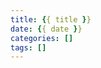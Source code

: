 ```yaml
---
title: {{ title }}
date: {{ date }}
categories: []
tags: []
---
```


<meta name="referrer" content="no-referrer" />



<!--more-->

